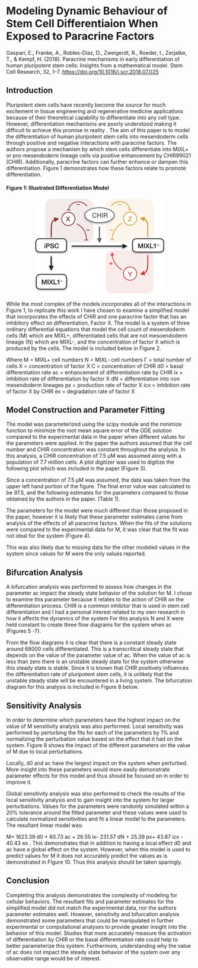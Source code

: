 # Modeling Dynamic Behaviour of Stem Cell Differentiaion When Exposed to Paracrine Factors
Gaspari, E., Franke, A., Robles-Diaz, D., Zweigerdt, R., Roeder, I., Zerjatke, T., & Kempf, H. (2018). Paracrine mechanisms in early differentiation of human pluripotent stem cells: Insights from a mathematical model. Stem Cell Research, 32, 1–7. https://doi.org/10.1016/j.scr.2018.07.025

## Introduction 
Pluripotent stem cells have recently become the source for much excitement in tissue engineering and regenerative medicine applications because of their theoretical capability to differentiate into any cell type. However, differentiation mechanisms are poorly understood making it difficult to achieve this promise in reality . The aim of this paper is to model the differentiation of human pluripotent stem cells into mesendoderm cells through positive and negative interactions with paracrine factors. The authors propose a mechanism by which stem cells differentiate into MIXL+ or pro-mesendoderm lineage cells via positive enhancement by CHIR99021 (CHIR). Additionally, paracrine factors can further enhance or dampen this differentiation. Figure 1 demonstrates how these factors relate to promote differentiation. 

#### Figure 1: Illustrated Differentiation Model
<p align="center">
  <img src="pathway.png" width="350"> </p>

While the most complex of the models incorporates all of the interactions in Figure 1, to replicate this work I have chosen to examine a simplified model that incorporates the effects of CHIR and one paracrine factor that has an inhibitory effect on differentiation, Factor X. The model is a system of three ordinary differential equations that model the cell count of mesendoderm cells (M) which are MIXL+, differentiated cells that are not mesoendoderm lineage (N) which are MIXL-, and the concentration of factor X which is produced by the cells. The model is included below in Figure 2. 





Where 
M = MIXL+ cell numbers
N = MIXL- cell numbers
Γ = total number of cells
X =  concentration of factor X 
C = concentration of CHIR
d0 = basal differentiation rate 
ac = enhancement of differentiation rate by CHIR
ix = inhibition rate of differentiation by factor X
dN = differentiation into non mesendoderm lineages
px = production rate of factor X
icx = inhibition rate of factor X by CHIR
ex = degradation rate of factor X

## Model Construction and Parameter Fitting 
The model was parameterized using the scipy module and the minimize function to minimize the root mean square error of the ODE solution compared to the experimental data in the paper when different values for the parameters were applied. In the paper the authors assumed that the cell number and CHIR concentration was constant throughout the analysis. In this analysis, a CHIR concentration of 7.5 μM was assumed along with a population of 7.7 million cells. A plot digitizer was used to digitize the following plot which was included in the paper (Figure 3).

Since a concentration of 7.5  μM was assumed, the data was taken from the upper left hand portion of the figure. The final error value was calculated to be 97.5, and the following estimates for the parameters compared to those obtained by the authors in the paper. (Table 1).

The parameters for the model were much different than those proposed in the paper, however it is likely that these parameter estimates came from analysis of the effects of all paracrine factors. When the fits of the solutions were compared to the experimental data for M, it was clear that the fit was not ideal for the system (Figure 4). 

This was also likely due to missing data for the other modeled values in the system since values for M were the only values reported. 

## Bifurcation Analysis 
A bifurcation analysis was performed to assess how changes in the parameter ac impact the steady state behavior of the solution for M. I chose to examine this parameter because it relates to the action of CHIR on the differentiation process. CHIR is a common inhibitor that is used in stem cell differentiation and I had a personal interest related to my own research in how it affects the dynamics of the system  For this analysis N and X were held constant to create three flow diagrams for the system when ac (Figures 5 -7). 

From the flow diagrams it is clear that there is a constant steady state around 68000 cells differentiated. This is a transcritical steady state that depends on the value of the parameter value of ac. When the value of ac is less than zero there is an unstable steady state for the system otherwise this steady state is stable. Since it is known that CHIR positively influences the differentiation rate of pluripotent stem cells, it is unlikely that the unstable steady state will be encountered in a living system. The bifurcation diagram for this analysis is included in Figure 8 below. 

## Sensitivity Analysis 
In order to determine which parameters have the highest impact on the value of M sensitivity analysis was also performed. Local sensitivity was performed by perturbing the fits for each of the parameters by 1% and normalizing the perturbation value based on the effect that it had on the system. Figure 9 shows the impact of the different parameters on the value of M due to local perturbations. 

Locally, d0 and ac have the largest impact on the system when perturbed. More insight into these parameters would more easily demonstrate parameter effects for this model and thus should be focused on in order to improve it. 

Global sensitivity analysis was also performed to check the results of the local sensitivity analysis and to gain insight into the system for larger perturbations. Values for the parameters were randomly simulated within a 20% tolerance around the fitted parameter and these values were used to calculate normalized sensitivities and fit a linear model to the parameters. The resultant linear model was: 

M=  1623.39 d0 +  60.73 ac + 26.55 ix- 231.57 dN + 25.39 px+ 43.87 icx - 40.43 ex . This demonstrates that in addition to having a local effect d0 and ac have a global effect on the system. However, when this model is used to predict values for M it does not accurately predict the values as is demonstrated in FIgure 10. Thus this analysis should be taken sparingly. 

## Conclusion 
Completing this analysis demonstrates the complexity of modeling for cellular behaviors. The resultant fits and parameter estimates for the simplified model did not match the experimental data, nor the authors parameter estimates well. However, sensitivity and bifurcation analysis demonstrated some parameters that could be manipulated in further experimental or computational analyses to provide greater insight into the behavior of this model. Studies that more accurately measure the activation of differentiation by CHIR or the basal differentiation rate could help to better parameterize this system. Furthermore, understanding why the value of ac does not impact the steady state behavior of the system over any observable range would be of interest. 
